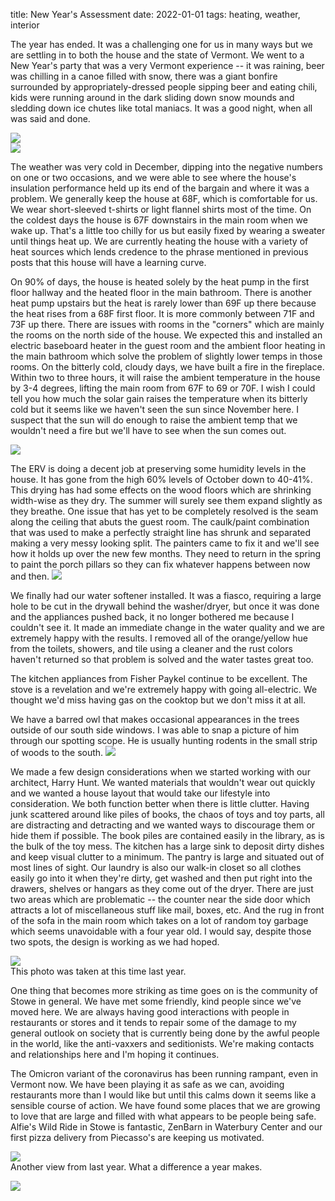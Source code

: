 title: New Year's Assessment
date: 2022-01-01
tags: heating, weather, interior


The year has ended.  It was a challenging one for us in many ways but we are settling in to both the house and the state of Vermont. We went to a New Year's party that was a very Vermont experience -- it was raining, beer was chilling in a canoe filled with snow, there was a giant bonfire surrounded by appropriately-dressed people sipping beer and eating chili, kids were running around in the dark sliding down snow mounds and sledding down ice chutes like total maniacs. It was a good night, when all was said and done.

![](/files/2022-01-01-snow-triumph.jpeg)       
![](/files/2022-01-01-sleds.jpeg)       

The weather was very cold in December, dipping into the negative numbers on one or two occasions, and we were able to see where the house's insulation performance held up its end of the bargain and where it was a problem.  We generally keep the house at 68F, which is comfortable for us.  We wear short-sleeved t-shirts or light flannel shirts most of the time. On the coldest days the house is 67F downstairs in the main room when we wake up.  That's a little too chilly for us but easily fixed by wearing a sweater until things heat up.  We are currently heating the house with a variety of heat sources which lends credence to the phrase mentioned in previous posts that this house will have a learning curve. 

On 90% of days, the house is heated solely by the heat pump in the first floor hallway and the heated floor in the main bathroom. There is another heat pump upstairs but the heat is rarely lower than 69F up there because the heat rises from a 68F first floor.  It is more commonly between 71F and 73F up there.  There are issues with rooms in the "corners" which are mainly the rooms on the north side of the house.  We expected this and installed an electric baseboard heater in the guest room and the ambient floor heating in the main bathroom which solve the problem of slightly lower temps in those rooms.  On the bitterly cold, cloudy days, we have built a fire in the fireplace.  Within two to three hours, it will raise the ambient temperature in the house by 3-4 degrees, lifting the main room from 67F to 69 or 70F.  I wish I could tell you how much the solar gain raises the temperature when its bitterly cold but it seems like we haven't seen the sun since November here.  I suspect that the sun will do enough to raise the ambient temp that we wouldn't need a fire but we'll have to see when the sun comes out. 

![](/files/2022-01-01-dawn.jpeg)       

The ERV is doing a decent job at preserving some humidity levels in the house. It has gone from the high 60% levels of October down to 40-41%.  This drying has had some effects on the wood floors which are shrinking width-wise as they dry.  The summer will surely see them expand slightly as they breathe. One issue that has yet to be completely resolved is the seam along the ceiling that abuts the guest room.  The caulk/paint combination that was used to make a perfectly straight line has shrunk and separated making a very messy looking split. The painters came to fix it and we'll see how it holds up over the new few months.  They need to return in the spring to paint the porch pillars so they can fix whatever happens between now and then. 
![](/files/2022-01-01-kid-room.JPG)       

We finally had our water softener installed. It was a fiasco, requiring a large hole to be cut in the drywall behind the washer/dryer, but once it was done and the appliances pushed back, it no longer bothered me because I couldn't see it. It made an immediate change in the water quality and we are extremely happy with the results. I removed all of the orange/yellow hue from the toilets, showers, and tile using a cleaner and the rust colors  haven't returned so that problem is solved and the water tastes great too. 

The kitchen appliances from Fisher Paykel continue to be excellent.  The stove is a revelation and we're extremely happy with going all-electric.  We thought we'd miss having gas on the cooktop but we don't miss it at all.

We have a barred owl that  makes occasional appearances in the trees outside of our south side windows.  I was able to snap a picture of him through our spotting scope.  He is usually hunting rodents in the small strip of woods to the south. 
![](/files/2022-01-01-barred-owl.jpeg)       

We made a few design considerations when we started working with our architect, Harry Hunt. We wanted materials that wouldn't wear out quickly and we wanted a house layout that would take our lifestyle into consideration.  We both function better when there is little clutter.  Having junk scattered around like piles of books, the chaos of toys and toy parts, all are distracting and detracting and we wanted ways to discourage them or hide them if possible. The book piles are contained easily in the library, as is the bulk of the toy mess.  The kitchen has a large sink to deposit dirty dishes and keep visual clutter to a minimum.  The pantry is large and situated out of most lines of sight. Our laundry is also our walk-in closet so all clothes easily go into it when they're dirty, get washed and then put right into the drawers, shelves or hangars as they come out of the dryer. There are just two areas which are problematic -- the counter near the side door which attracts a lot of miscellaneous stuff like mail, boxes, etc. And the rug in front of the sofa in the main room which takes on a lot of random toy garbage which seems unavoidable with a four year old. I would say, despite those two spots, the design is working as we had hoped. 

![](/files/2022-01-01-last-year-interior.JPG)       
This photo was taken at this time last year. 

One thing that becomes more striking as time goes on is the community of Stowe in general.  We have met some friendly, kind people since we've moved here. We are always having good interactions with people in restaurants or stores and it tends to repair some of the damage to my general outlook on society that is currently being done by the awful people  in the world, like the anti-vaxxers and seditionists. We're making contacts and relationships here and I'm hoping it continues. 

The Omicron variant of the coronavirus has been running rampant, even in Vermont now.  We have been playing it as safe as we can, avoiding restaurants more than I would like but until this calms down it seems like a sensible course of action. We have found some places that we are growing to love that are large and filled with what appears to be people being safe.  Alfie's Wild Ride in Stowe is fantastic, ZenBarn in Waterbury Center and our first pizza delivery from Piecasso's are keeping us motivated. 

![](/files/2022-01-01-last-year-from-the-road.JPG)       
Another view from last year. What a difference a year makes.

![](/files/2022-01-01-from-the-road.jpeg)       
